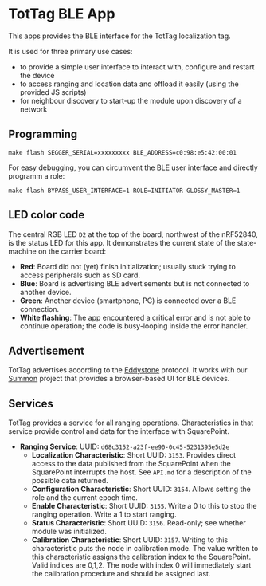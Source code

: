 TotTag BLE App
==============

This apps provides the BLE interface for the TotTag localization tag.

It is used for three primary use cases:
- to provide a simple user interface to interact with, configure and restart the device
- to access ranging and location data and offload it easily (using the provided JS scripts)
- for neighbour discovery to start-up the module upon discovery of a network

Programming
-----------

    make flash SEGGER_SERIAL=xxxxxxxxx BLE_ADDRESS=c0:98:e5:42:00:01
    
For easy debugging, you can circumvent the BLE user interface and directly programm a role:

    make flash BYPASS_USER_INTERFACE=1 ROLE=INITIATOR GLOSSY_MASTER=1    

LED color code
--------------

The central RGB LED `D2` at the top of the board, northwest of the nRF52840, is the status LED for this app.
It demonstrates the current state of the state-machine on the carrier board:

-  **Red**: Board did not (yet) finish initialization; usually stuck trying to access peripherals such as SD card.
-  **Blue**: Board is advertising BLE advertisements but is not connected to another device.
-  **Green**: Another device (smartphone, PC) is connected over a BLE connection.
-  **White flashing**: The app encountered a critical error and is not able to continue operation; the code is busy-looping inside the error handler.

Advertisement
-------------

TotTag advertises according to the [Eddystone](https://github.com/google/eddystone)
protocol. It works with our [Summon](https://github.com/lab11/summon) project
that provides a browser-based UI for BLE devices.


Services
--------

TotTag provides a service for all ranging operations. Characteristics in that service
provide control and data for the interface with SquarePoint.

- **Ranging Service**: UUID: `d68c3152-a23f-ee90-0c45-5231395e5d2e`
  - **Localization Characteristic**: Short UUID: `3153`. Provides direct access to the data published from the
  SquarePoint when the SquarePoint interrupts the host. See `API.md` for a description of
  the possible data returned.
  - **Configuration Characteristic**: Short UUID: `3154`. Allows setting the role and the current epoch time.
  - **Enable Characteristic**: Short UUID: `3155`. Write a 0 to this to stop the ranging
  operation. Write a 1 to start ranging.
  - **Status Characteristic**: Short UUID: `3156`. Read-only; see whether module was initialized.
  - **Calibration Characteristic**: Short UUID: `3157`. Writing to this characteristic
  puts the node in calibration mode. The value written to this characteristic assigns
  the calibration index to the SquarePoint. Valid indices are 0,1,2. The node with index
  0 will immediately start the calibration procedure and should be assigned last.
  
  
